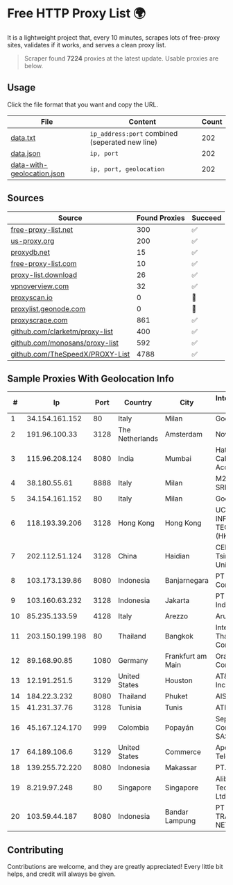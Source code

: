 
# Free HTTP Proxy List 🌍

It is a lightweight project that, every 10 minutes, scrapes lots of free-proxy sites, validates if it works, and serves a clean proxy list.


> Scraper found **7224** proxies at the latest update. Usable proxies are below.

## Usage

Click the file format that you want and copy the URL.


|File|Content|Count|
|----|-------|-----|
|[data.txt](https://raw.githubusercontent.com/themiralay/Proxy-List-World/master/data.txt)|`ip_address:port` combined (seperated new line)|202|
|[data.json](https://raw.githubusercontent.com/themiralay/Proxy-List-World/master/data.json)|`ip, port`|202|
|[data-with-geolocation.json](https://raw.githubusercontent.com/themiralay/Proxy-List-World/master/data-with-geolocation.json)|`ip, port, geolocation`|202|

## Sources

|Source|Found Proxies|Succeed|
|------|-------------|-------|
|[free-proxy-list.net](https://free-proxy-list.net)|300|✅|
|[us-proxy.org](https://www.us-proxy.org)|200|✅|
|[proxydb.net](http://proxydb.net)|15|✅|
|[free-proxy-list.com](https://free-proxy-list.com/?page=&port=&type%5B%5D=http&type%5B%5D=https&up_time=0&search=Search)|10|✅|
|[proxy-list.download](https://www.proxy-list.download/HTTP)|26|✅|
|[vpnoverview.com](https://vpnoverview.com/privacy/anonymous-browsing/free-proxy-servers)|32|✅|
|[proxyscan.io](https://www.proxyscan.io)|0|🚫|
|[proxylist.geonode.com](https://proxylist.geonode.com/api/proxy-list?limit=300&page=1&sort_by=lastChecked&sort_type=desc&protocols=http,https)|0|🚫|
|[proxyscrape.com](https://api.proxyscrape.com/v2/?request=displayproxies&protocol=http&timeout=10000&country=all&ssl=all&anonymity=all)|861|✅|
|[github.com/clarketm/proxy-list](https://raw.githubusercontent.com/clarketm/proxy-list/master/proxy-list-raw.txt)|400|✅|
|[github.com/monosans/proxy-list](https://raw.githubusercontent.com/monosans/proxy-list/main/proxies/http.txt)|592|✅|
|[github.com/TheSpeedX/PROXY-List](https://raw.githubusercontent.com/TheSpeedX/PROXY-List/master/http.txt)|4788|✅|


## Sample Proxies With Geolocation Info

|#|Ip|Port|Country|City|Internet Service Provider|
|-|--|----|-------|----|-------------------------|
|1|34.154.161.152|80|Italy|Milan|Google LLC|
|2|191.96.100.33|3128|The Netherlands|Amsterdam|NovoServe B.V.|
|3|115.96.208.124|8080|India|Mumbai|Hathway IP over Cable Internet Access|
|4|38.180.55.61|8888|Italy|Milan|M247 Europe SRL|
|5|34.154.161.152|80|Italy|Milan|Google LLC|
|6|118.193.39.206|3128|Hong Kong|Hong Kong|UCLOUD INFORMATION TECHNOLOGY (HK) LIMITED|
|7|202.112.51.124|3128|China|Haidian|CERNET2 IX at Tsinghua University|
|8|103.173.139.86|8080|Indonesia|Banjarnegara|PT Serayu Multi Connection|
|9|103.160.63.232|3128|Indonesia|Jakarta|PT Herza Digital Indonesia|
|10|85.235.133.59|4128|Italy|Arezzo|Aruba S.p.A.|
|11|203.150.199.198|80|Thailand|Bangkok|Internet Thailand Company Ltd.|
|12|89.168.90.85|1080|Germany|Frankfurt am Main|Oracle Corporation|
|13|12.191.251.5|3129|United States|Houston|AT&T Services, Inc.|
|14|184.22.3.232|8080|Thailand|Phuket|AIS-Fibre|
|15|41.231.37.76|3128|Tunisia|Tunis|ATI - ISP|
|16|45.167.124.170|999|Colombia|Popayán|Sepcom Comunicaciones SAS|
|17|64.189.106.6|3129|United States|Commerce|Apogee Telecom Inc.|
|18|139.255.72.220|8080|Indonesia|Makassar|PT. LINKNET|
|19|8.219.97.248|80|Singapore|Singapore|Alibaba (US) Technology Co., Ltd.|
|20|103.59.44.187|8080|Indonesia|Bandar Lampung|PT INDONESIA TRANS NETWORK|



## Contributing

Contributions are welcome, and they are greatly appreciated! Every
little bit helps, and credit will always be given.

